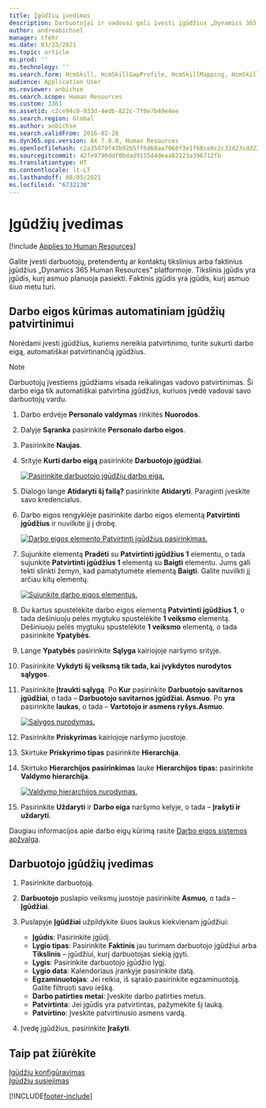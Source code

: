 ```yaml
---
title: Įgūdžių įvedimas
description: Darbuotojai ir vadovai gali įvesti įgūdžius „Dynamics 365 Human Resources” platformoje.
author: andreabichsel
manager: tfehr
ms.date: 03/23/2021
ms.topic: article
ms.prod: ''
ms.technology: ''
ms.search.form: HcmSkill, HcmSkillGapProfile, HcmSkillMapping, HcmSkillType, HcmEmployeeDevelopmentWorkspace
audience: Application User
ms.reviewer: anbichse
ms.search.scope: Human Resources
ms.custom: 3361
ms.assetid: c2ce94c0-933d-4edb-822c-7f0e7b49e4ee
ms.search.region: Global
ms.author: anbichse
ms.search.validFrom: 2016-02-28
ms.dyn365.ops.version: AX 7.0.0, Human Resources
ms.openlocfilehash: c2a35079f43b92b5ff6d68aa7068f3e1f68ce8c2c32d23cdd22798f95c9a0ff4
ms.sourcegitcommit: 42fe9790ddf0bdad911544deaa82123a396712fb
ms.translationtype: HT
ms.contentlocale: lt-LT
ms.lasthandoff: 08/05/2021
ms.locfileid: "6732230"
---
```

# <a name="enter-skills"></a>Įgūdžių įvedimas

[!include [Applies to Human Resources](../includes/applies-to-hr.md)]

Galite įvesti darbuotojų, pretendentų ar kontaktų tikslinius arba faktinius įgūdžius „Dynamics 365 Human Resources” platformoje. Tikslinis įgūdis yra įgūdis, kurį asmuo planuoja pasiekti. Faktinis įgūdis yra įgūdis, kurį asmuo šiuo metu turi.

## <a name="create-a-workflow-to-auto-approve-skills"></a>Darbo eigos kūrimas automatiniam įgūdžių patvirtinimui

Norėdami įvesti įgūdžius, kuriems nereikia patvirtinimo, turite sukurti darbo eigą, automatiškai patvirtinančią įgūdžius.

> [!NOTE]
> Darbuotojų įvestiems įgūdžiams visada reikalingas vadovo patvirtinimas. Ši darbo eiga tik automatiškai patvirtina įgūdžius, kuriuos įvedė vadovai savo darbuotojų vardu.

1. Darbo erdvėje **Personalo valdymas** rinkitės **Nuorodos**.

2. Dalyje **Sąranka** pasirinkite **Personalo darbo eigos**.

3. Pasirinkite **Naujas**.

4. Srityje **Kurti darbo eigą** pasirinkite **Darbuotojo įgūdžiai**.

   [![Pasirinkite darbuotojo įgūdžių darbo eigą.](media/hr-develop-skills-new-workflow.png)](media/hr-develop-skills-new-workflow.png)

5. Dialogo lange **Atidaryti šį failą?** pasirinkite **Atidaryti**. Paraginti įveskite savo kredencialus.

6. Darbo eigos rengyklėje pasirinkite darbo eigos elementą **Patvirtinti įgūdžius** ir nuvilkite jį į drobę.

   [![Darbo eigos elemento Patvirtinti įgūdžius pasirinkimas.](media/hr-develop-skills-element.png)](media/hr-develop-skills-element.png)

7. Sujunkite elementą **Pradėti** su **Patvirtinti įgūdžius 1** elementu, o tada sujunkite **Patvirtinti įgūdžius 1** elementą su **Baigti** elementu. Jums gali tekti slinkti žemyn, kad pamatytumėte elementą **Baigti**. Galite nuvilkti jį arčiau kitų elementų.

   [![Sujunkite darbo eigos elementus.](media/hr-develop-skills-connect-elements.png)](media/hr-develop-skills-connect-elements.png)

8. Du kartus spustelėkite darbo eigos elementą **Patvirtinti įgūdžius 1**, o tada dešiniuoju pelės mygtuku spustelėkite **1 veiksmo** elementą. Dešiniuoju pelės mygtuku spustelėkite **1 veiksmo** elementą, o tada pasirinkite **Ypatybės**.

9. Lange **Ypatybės** pasirinkite **Sąlyga** kairiojoje naršymo srityje.

10. Pasirinkite **Vykdyti šį veiksmą tik tada, kai įvykdytos nurodytos sąlygos**.

11. Pasirinkite **Įtraukti sąlygą**. Po **Kur** pasirinkite **Darbuotojo savitarnos įgūdžiai**, o tada – **Darbuotojo savitarnos įgūdžiai. Asmuo**. Po **yra** pasirinkite **laukas**, o tada – **Vartotojo ir asmens ryšys.Asmuo**.

    [![Sąlygos nurodymas.](media/hr-develop-skills-condition.png)](media/hr-develop-skills-condition.png)

12. Pasirinkite **Priskyrimas** kairiojoje naršymo juostoje.

13. Skirtuke **Priskyrimo tipas** pasirinkite **Hierarchija**.

14. Skirtuko **Hierarchijos pasirinkimas** lauke **Hierarchijos tipas:** pasirinkite **Valdymo hierarchija**.

    [![Valdymo hierarchijos nurodymas.](media/hr-develop-skills-hierarchy.png)](media/hr-develop-skills-hierarchy.png)

15. Pasirinkite **Uždaryti** ir **Darbo eiga** naršymo kelyje, o tada – **Įrašyti ir uždaryti**.

Daugiau informacijos apie darbo eigų kūrimą rasite [Darbo eigos sistemos apžvalga](../fin-ops-core/fin-ops/organization-administration/overview-workflow-system.md?toc=/dynamics365/human-resources/toc.json).

## <a name="enter-skills-for-a-worker"></a>Darbuotojo įgūdžių įvedimas

1. Pasirinkite darbuotoją.

2. **Darbuotojo** puslapio veiksmų juostoje pasirinkite **Asmuo**, o tada – **Įgūdžiai**.

3. Puslapyje **Įgūdžiai** užpildykite šiuos laukus kiekvienam įgūdžiui:

   - **Įgūdis**: Pasirinkite įgūdį.
   - **Lygio tipas**: Pasirinkite **Faktinis** jau turimam darbuotojo įgūdžiui arba **Tikslinis** – įgūdžiui, kurį darbuotojas siekią įgyti.
   - **Lygis**: Pasirinkite darbuotojo įgūdžio lygį.
   - **Lygio data**: Kalendoriaus įrankyje pasirinkite datą.
   - **Egzaminuotojas**: Jei reikia, iš sąrašo pasirinkite egzaminuotoją. Galite filtruoti savo iešką.
   - **Darbo patirties metai**: Įveskite darbo patirties metus.
   - **Patvirtinta**: Jei įgūdis yra patvirtintas, pažymėkite šį lauką.
   - **Patvirtino**: Įveskite patvirtinusio asmens vardą.

4. Įvedę įgūdžius, pasirinkite **Įrašyti**.

## <a name="see-also"></a>Taip pat žiūrėkite

[Įgūdžių konfigūravimas](hr-develop-skills.md)<br>
[Įgūdžių susiejimas](hr-develop-map-skills.md)

[!INCLUDE[footer-include](../includes/footer-banner.md)]
